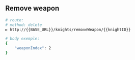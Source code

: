## Remove weapon

``` bash
# route:
# method: delete
► http://{{BASE_URL}}/knights/removeWeapon/{{knightID}}
```

``` bash
# body exemple:
{
    "weaponIndex": 2
}
```